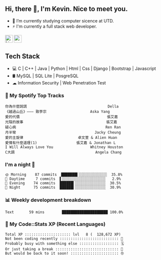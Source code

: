## Hi, there 👋, I'm Kevin. Nice to meet you.

- 🌱 I’m currently studying computer sicence at UTD.
- ⚡ I'm currently a full stack web developer.

<a href="https://www.linkedin.com/in/kevin12686/"><img alt="LinkedIn" src="https://img.shields.io/badge/linkedin%20-%230077B5.svg?&style=for-the-badge&logo=linkedin&logoColor=white" height=25></a>
<a href="https://www.instagram.com/kevin12686/"><img src="https://img.shields.io/badge/instagram-3f729b?&style=for-the-badge&logo=instagram&logoColor=white" height=25></a>

## Tech Stack

* 💻 C | C++ | Java | Python | Html | Css | Django | Bootstrap | Javascript
* 🛢️ MySQL | SQL Lite | PosgreSQL
* ☁ Information Security | Web Penetration Test

### 🎵 My Spotify Top Tracks

<!-- spotify start -->

```text
你為什麼說謊                                     Della
《越過山丘》——— 致李宗                    Aska Yang
愛的代價                                        張艾嘉
光陰的故事                                      張艾嘉
疑心病                                         Ren Ran
月半彎                                    Jacky Cheung
愛的主旋律                         卓文萱 & Alien Huan
愛情有什麼道理(1)                  張艾嘉 & Jonathan L
I Will Always Love You                 Whitney Houston
C大調                                     Angela Chang
```

<!-- spotify end -->

### I'm a night 🦉

<!-- early_bird start -->

```text
🌞 Morning    87 commits  ███████▌░░░░░░░░░░░░░  35.8%
🌆 Daytime     7 commits  ▌░░░░░░░░░░░░░░░░░░░░   2.9%
🌃 Evening    74 commits  ██████▍░░░░░░░░░░░░░░  30.5%
🌙 Night      75 commits  ██████▍░░░░░░░░░░░░░░  30.9%
```

<!-- early_bird end -->

### 📊 Weekly development breakdown

<!-- code_time start -->

```text
Text       59 mins        █████████████████████ 100.0%
```

<!-- code_time end -->

### 🧰 My Code::Stats XP (Recent Languages)

<!-- codestats start -->

```text
Total XP ::::::::::::::::::::: lvl   8 (  128,672 XP) 
Not been coding recently ::::::::::::::::::::::::::: 🙈
Probably busy with something else :::::::::::::::::: 🗓
Or just taking a break ::::::::::::::::::::::::::::: 🌴
But would be back to it soon! :::::::::::::::::::::: 🤓
```

<!-- codestats end -->
